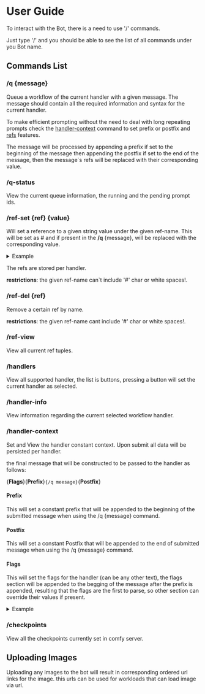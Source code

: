 # User Guide

To interact with the Bot, there is a need to use '/' commands.

Just type '/' and you should be able to see the list of all commands under you Bot name.

## Commands List

### /q {message}

Queue a workflow of the current handler with a given message. The message should contain all the required information and syntax for the current handler. 

To make efficient prompting without the need to deal with long repeating prompts check the [handler-context](#handler-context) command to set prefix or postfix and [refs](#ref-set-ref-value) features.

The message will be processed by appending a prefix if set to the beginning of the message then appending the postfix if set to the end of the message, then the message`s refs will be replaced with their corresponding value.

### /q-status

View the current queue information, the running and the pending prompt ids.

### /ref-set {ref} {value}

Will set a reference to a given string value under the given ref-name. This will be set as #<ref-name> and if present in the **/q** {message}, will be replaced with the corresponding value.

<details>
  <summary>Example</summary>

/ref-set 'config' '--res 1024:768 --cfg 5 --steps 40'

Will result in

```shell
#config=--res 1024:768 --cfg 5 --steps 40
```

and the /q message is

```shell
a robot #config
```

will result in message

```shell
a robot --res 1024:768 --cfg 5 --steps 40
```

</details>

The refs are stored per handler.

**restrictions**: the given ref-name can`t include '#' char or white spaces!.

### /ref-del {ref}

Remove a certain ref by name. 

**restrictions**: the given ref-name cant include '#' char or white spaces!.

### /ref-view 

View all current ref tuples.

### /handlers

View all supported handler, the list is buttons, pressing a button will set the current handler as selected.

### /handler-info

View information regarding the current selected workflow handler.

### /handler-context

Set and View the handler constant context. Upon submit all data will be persisted per handler.

the final message that will be constructed to be passed to the handler as follows:

{**Flags**}{**Prefix**}`{/q meesage}`{**Postfix**}

#### Prefix

This will set a constant prefix that will be appended to the beginning of the submitted message when using the /q {message} command.

#### Postfix

This will set a constant Postfix that will be appended to the end of  submitted message when using the /q {message} command.

#### Flags

This will set the flags for the handler (can be any other text), the flags section will be appended to the begging of the message after the prefix is appended, resulting that the flags are the first to parse, so other section can override their values if present.

<details>
  <summary>Example</summary>

![pic](../.meta/handler-context.png)

</details>

### /checkpoints

View all the checkpoints currently set in comfy server.

## Uploading Images

Uploading any images to the bot will result in corresponding ordered url links for the image. this urls can be used for workloads that can load image via url.